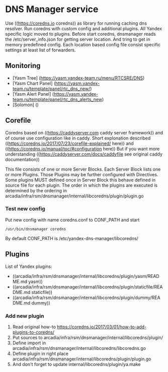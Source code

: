 # DNS Manager service

Use ((https://coredns.io coredns)) as library for running caching dns resolver. Run coredns with custom config and additional plugins.
All Yandex specific logic moved to plugins.
Before start coredns, dnsmanager reads the /etc/server_info.json for getting server location. And tring to get
in memory predefined config.
Each location based config file consist specific settings at least list of forwarders.


## Monitoring
* [Yasm Tree] (https://yasm.yandex-team.ru/menu/RTCSRE/DNS)
* [Yasm Chart Panel] (https://yasm.yandex-team.ru/template/panel/rtc_dns_new/)
* [Yasm Alert Panel] (https://yasm.yandex-team.ru/template/panel/rtc_dns_alerts_new)
* [Solomon] ()

## Corefile
Coredns based on ((https://caddyserver.com caddy server framework)) and of course
use configuration like in caddy. 
Short explonation described ((https://coredns.io/2017/07/23/corefile-explained/ here)) and ((https://coredns.io/manual/toc/#configuration here))
But if you want more understanding ((https://caddyserver.com/docs/caddyfile see original caddy documentation))

This file consists of one or more Server Blocks. Each Server Block lists one or more Plugins.
Those Plugins may be further configured with Directives.
Some plugins MUST defined once in Server Block this behave defined in source file for each plugin.
The order in which the plugins are executed is determined by
the ordering in arcadia/infra/rsm/dnsmanager/internal/libcoredns/plugin/plugin.go

### Test new config
Put new config with name coredns.conf to CONF_PATH and start
```
/usr/bin/dnsmanager coredns

```
By default CONF_PATH is /etc/yandex-dns-manager/libcoredns/

## Plugins
List of Yandex plugins:
* ((arcadia/infra/rsm/dnsmanager/internal/libcoredns/plugin/yasm/README.md yasm))
* ((arcadia/infra/rsm/dnsmanager/internal/libcoredns/plugin/staticfile/README.md staticfile))
* ((arcadia/infra/rsm/dnsmanager/internal/libcoredns/plugin/dummy/README.md dummy))

### Add new plugin
1) Read original how-to https://coredns.io/2017/03/01/how-to-add-plugins-to-coredns/
2) Put sources to arcadia/infra/rsm/dnsmanager/internal/libcoredns/plugin/
3) Define import in arcadia/infra/rsm/dnsmanager/internal/libcoredns/libcoredns.go
4) Define plugin in right place arcadia/infra/rsm/dnsmanager/internal/libcoredns/plugin/plugin.go
5) And don't forget to update internal/libcoredns/plugin/ya.make
